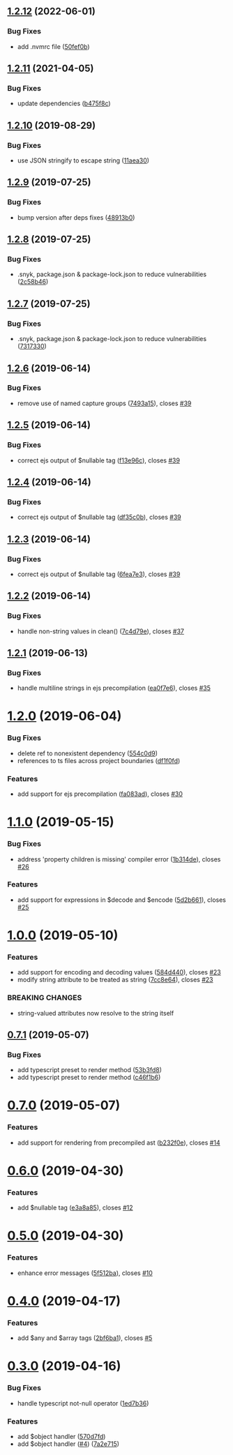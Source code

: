 ## [1.2.12](https://github.com/mattstrom/typesafe-templates/compare/1.2.11...1.2.12) (2022-06-01)


### Bug Fixes

* add .nvmrc file ([50fef0b](https://github.com/mattstrom/typesafe-templates/commit/50fef0b53b96ae69134f122c36cb1c469522ce2b))

## [1.2.11](https://github.com/mattstrom/typesafe-templates/compare/1.2.10...1.2.11) (2021-04-05)


### Bug Fixes

* update dependencies ([b475f8c](https://github.com/mattstrom/typesafe-templates/commit/b475f8c4e612693977e0736fa5949a70b0fa955c))

## [1.2.10](https://github.com/mattstrom/typesafe-templates/compare/1.2.9...1.2.10) (2019-08-29)


### Bug Fixes

* use JSON stringify to escape string ([11aea30](https://github.com/mattstrom/typesafe-templates/commit/11aea30))

## [1.2.9](https://github.com/mattstrom/typesafe-templates/compare/1.2.8...1.2.9) (2019-07-25)


### Bug Fixes

* bump version after deps fixes ([48913b0](https://github.com/mattstrom/typesafe-templates/commit/48913b0))

## [1.2.8](https://github.com/mattstrom/typesafe-templates/compare/1.2.7...1.2.8) (2019-07-25)


### Bug Fixes

* .snyk, package.json & package-lock.json to reduce vulnerabilities ([2c58b46](https://github.com/mattstrom/typesafe-templates/commit/2c58b46))

## [1.2.7](https://github.com/mattstrom/typesafe-templates/compare/1.2.6...1.2.7) (2019-07-25)


### Bug Fixes

* .snyk, package.json & package-lock.json to reduce vulnerabilities ([7317330](https://github.com/mattstrom/typesafe-templates/commit/7317330))

## [1.2.6](https://github.com/mattstrom/typesafe-templates/compare/1.2.5...1.2.6) (2019-06-14)


### Bug Fixes

* remove use of named capture groups ([7493a15](https://github.com/mattstrom/typesafe-templates/commit/7493a15)), closes [#39](https://github.com/mattstrom/typesafe-templates/issues/39)

## [1.2.5](https://github.com/mattstrom/typesafe-templates/compare/1.2.4...1.2.5) (2019-06-14)


### Bug Fixes

* correct ejs output of $nullable tag ([f13e96c](https://github.com/mattstrom/typesafe-templates/commit/f13e96c)), closes [#39](https://github.com/mattstrom/typesafe-templates/issues/39)

## [1.2.4](https://github.com/mattstrom/typesafe-templates/compare/1.2.3...1.2.4) (2019-06-14)


### Bug Fixes

* correct ejs output of $nullable tag ([df35c0b](https://github.com/mattstrom/typesafe-templates/commit/df35c0b)), closes [#39](https://github.com/mattstrom/typesafe-templates/issues/39)

## [1.2.3](https://github.com/mattstrom/typesafe-templates/compare/1.2.2...1.2.3) (2019-06-14)


### Bug Fixes

* correct ejs output of $nullable tag ([6fea7e3](https://github.com/mattstrom/typesafe-templates/commit/6fea7e3)), closes [#39](https://github.com/mattstrom/typesafe-templates/issues/39)

## [1.2.2](https://github.com/mattstrom/typesafe-templates/compare/1.2.1...1.2.2) (2019-06-14)


### Bug Fixes

* handle non-string values in clean() ([7c4d79e](https://github.com/mattstrom/typesafe-templates/commit/7c4d79e)), closes [#37](https://github.com/mattstrom/typesafe-templates/issues/37)

## [1.2.1](https://github.com/mattstrom/typesafe-templates/compare/1.2.0...1.2.1) (2019-06-13)


### Bug Fixes

* handle multiline strings in ejs precompilation ([ea0f7e6](https://github.com/mattstrom/typesafe-templates/commit/ea0f7e6)), closes [#35](https://github.com/mattstrom/typesafe-templates/issues/35)

# [1.2.0](https://github.com/mattstrom/typesafe-templates/compare/1.1.0...1.2.0) (2019-06-04)


### Bug Fixes

* delete ref to nonexistent dependency ([554c0d9](https://github.com/mattstrom/typesafe-templates/commit/554c0d9))
* references to ts files across project boundaries ([df1f0fd](https://github.com/mattstrom/typesafe-templates/commit/df1f0fd))


### Features

* add support for ejs precompilation ([fa083ad](https://github.com/mattstrom/typesafe-templates/commit/fa083ad)), closes [#30](https://github.com/mattstrom/typesafe-templates/issues/30)

# [1.1.0](https://github.com/mattstrom/typesafe-templates/compare/1.0.0...1.1.0) (2019-05-15)


### Bug Fixes

* address 'property children is missing' compiler error ([1b314de](https://github.com/mattstrom/typesafe-templates/commit/1b314de)), closes [#26](https://github.com/mattstrom/typesafe-templates/issues/26)


### Features

* add support for expressions in $decode and $encode ([5d2b661](https://github.com/mattstrom/typesafe-templates/commit/5d2b661)), closes [#25](https://github.com/mattstrom/typesafe-templates/issues/25)

# [1.0.0](https://github.com/mattstrom/typesafe-templates/compare/0.7.1...1.0.0) (2019-05-10)


### Features

* add support for encoding and decoding values ([584d440](https://github.com/mattstrom/typesafe-templates/commit/584d440)), closes [#23](https://github.com/mattstrom/typesafe-templates/issues/23)
* modify string attribute to be treated as string ([7cc8e64](https://github.com/mattstrom/typesafe-templates/commit/7cc8e64)), closes [#23](https://github.com/mattstrom/typesafe-templates/issues/23)


### BREAKING CHANGES

* string-valued attributes now resolve to the string itself

## [0.7.1](https://github.com/mattstrom/typesafe-templates/compare/0.7.0...0.7.1) (2019-05-07)


### Bug Fixes

* add typescript preset to render method ([53b3fd8](https://github.com/mattstrom/typesafe-templates/commit/53b3fd8))
* add typescript preset to render method ([c46f1b6](https://github.com/mattstrom/typesafe-templates/commit/c46f1b6))

# [0.7.0](https://github.com/mattstrom/typesafe-templates/compare/0.6.0...0.7.0) (2019-05-07)


### Features

* add support for rendering from precompiled ast ([b232f0e](https://github.com/mattstrom/typesafe-templates/commit/b232f0e)), closes [#14](https://github.com/mattstrom/typesafe-templates/issues/14)

# [0.6.0](https://github.com/mattstrom/typesafe-templates/compare/0.5.0...0.6.0) (2019-04-30)


### Features

* add $nullable tag ([e3a8a85](https://github.com/mattstrom/typesafe-templates/commit/e3a8a85)), closes [#12](https://github.com/mattstrom/typesafe-templates/issues/12)

# [0.5.0](https://github.com/mattstrom/typesafe-templates/compare/0.4.0...0.5.0) (2019-04-30)


### Features

* enhance error messages ([5f512ba](https://github.com/mattstrom/typesafe-templates/commit/5f512ba)), closes [#10](https://github.com/mattstrom/typesafe-templates/issues/10)

# [0.4.0](https://github.com/mattstrom/typesafe-templates/compare/0.3.0...0.4.0) (2019-04-17)


### Features

* add $any and $array tags ([2bf6ba1](https://github.com/mattstrom/typesafe-templates/commit/2bf6ba1)), closes [#5](https://github.com/mattstrom/typesafe-templates/issues/5)

# [0.3.0](https://github.com/mattstrom/typesafe-templates/compare/0.2.4...0.3.0) (2019-04-16)


### Bug Fixes

* handle typescript not-null operator ([1ed7b36](https://github.com/mattstrom/typesafe-templates/commit/1ed7b36))


### Features

* add $object handler ([570d7fd](https://github.com/mattstrom/typesafe-templates/commit/570d7fd))
* add $object handler ([#4](https://github.com/mattstrom/typesafe-templates/issues/4)) ([7a2e715](https://github.com/mattstrom/typesafe-templates/commit/7a2e715))
